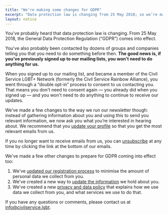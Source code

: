 ```yaml
---
title: "We’re making some changes for GDPR"
excerpt: "Data protection law is changing from 25 May 2018; so we’re making some changes to our policies and processes."
layout: notice
---
```


You've probably heard that data protection law is changing. From 25 May 2018, the General Data Protection Regulation (“GDPR”) comes into effect.

You've also probably been contacted by dozens of groups and companies telling you that you need to do something before then. **The good news is, if you’ve previously signed up to our mailing lists, you won't need to do anything for us.**

When you signed up to our mailing list, and became a member of the Civil Service LGBT+ Network (formerly the Civil Service Rainbow Alliance), you went through a “double opt-in” process to consent to us contacting you. That means you don't need to consent again — you already did when you signed up — and you won't need to do anything to continue to receive our updates.

We’ve made a few changes to the way we run our newsletter though: instead of gathering information about you and using this to send you relevant information, we now ask you what you’re interested in hearing about. We recommend that you [update your profile](https://www.civilservice.lgbt/update-profile) so that you get the most relevant emails from us.

If you no longer want to receive emails from us, you can [unsubscribe](https://lgbt.us17.list-manage.com/unsubscribe?u=ff3af94531f92ff898a64d95c&id=a2cb7ebf53) at any time by clicking the link at the bottom of our emails.

We've made a few other changes to prepare for GDPR coming into effect too:

1. We've [updated our registration process](https://www.civilservice.lgbt/join-us) to minimise the amount of personal data we collect from you.
2. We've created a new way to [update the information](https://www.civilservice.lgbt/update-profile) we hold about you.
3. We've created a new [privacy and data policy](https://www.civilservice.lgbt/about/your-data) that explains how we use data we collect from you, and what services we use to do that.

If you have any questions or comments, please contact us at [info@civilservice.lgbt](mailto:info@civilservice.lgbt).